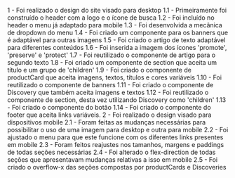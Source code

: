 1 - Foi realizado o design do site visado para desktop
1.1 - Primeiramente foi construído o header com a logo e o ícone de busca
1.2 - Foi incluído no header o menu já adaptado para mobile
1.3 - Foi desenvolvida a mecânica de dropdown do menu
1.4 - Foi criado um componente para os banners que é adaptável para outras imagens
1.5 - Foi criado o artigo de texto adaptável para diferentes conteúdos
1.6 - Foi inserida a imagem dos ícones 'promote', 'preserve' e 'protect'
1.7 - Foi reutilizado o componente de artigo para o segundo texto
1.8 - Foi criado um componente de section que aceita um título e um grupo de 'children'
1.9 - Foi criado o componente de productCard que aceita imagens, textos, títulos e cores variáveis
1.10 - Foi reutilizado o componente de banners
1.11 - Foi criado o componente de Discovery que também aceita imagens e textos
1.12 - Foi reutilizado o componente de section, desta vez utilizando Discovery como 'children'
1.13 - Foi criado o componente do botão
1.14 - Foi criado o componente do footer que aceita links variáveis.
2 - Foi realizado o design visado para dispositivos mobile
2.1 - Foram feitas as mudanças necessárias para possibilitar o uso de uma imagem para desktop e outra para mobile
2.2 - Foi ajustado o menu para que este funcione com os diferentes links presentes em mobile
2.3 - Foram feitos reajustes nos tamanhos, margens e paddings de todas seções necessárias
2.4 - Foi alterado o flex-direction de todas seções que apresentavam mudanças relativas a isso em mobile
2.5 - Foi criado o overflow-x das seções compostas por productCards e Discoveries
